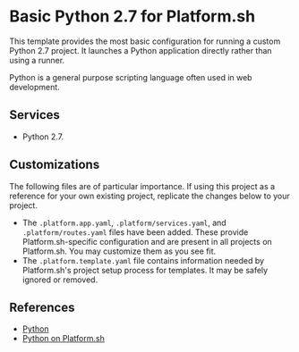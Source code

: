 # Basic Python 2.7 for Platform.sh

This template provides the most basic configuration for running a custom Python 2.7 project.  It launches a Python application directly rather than using a runner.

Python is a general purpose scripting language often used in web development.

## Services

* Python 2.7.

## Customizations

The following files are of particular importance.  If using this project as a reference for your own existing project, replicate the changes below to your project.

* The `.platform.app.yaml`, `.platform/services.yaml`, and `.platform/routes.yaml` files have been added.  These provide Platform.sh-specific configuration and are present in all projects on Platform.sh.  You may customize them as you see fit.
* The `.platform.template.yaml` file contains information needed by Platform.sh's project setup process for templates.  It may be safely ignored or removed.

## References

* [Python](https://www.python.org/)
* [Python on Platform.sh](https://docs.platform.sh/languages/python.html)
